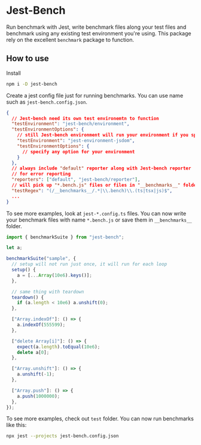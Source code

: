 # Jest-Bench

Run benchmark with Jest, write benchmark files along your test files and benchmark using any existing test environment you're using. This package rely on the excellent `benchmark` package to function.

## How to use

Install

```bash
npm i -D jest-bench
```

Create a jest config file just for running benchmarks. You can use name such as `jest-bench.config.json`.

```json
{
  // Jest-bench need its own test environemtn to function
  "testEnvironment": "jest-bench/environment",
  "testEnvironmentOptions": {
    // still Jest-bench environment will run your environment if you specify it here
    "testEnvironment": "jest-environment-jsdom",
    "testEnvironmentOptions": {
      // specify any option for your environment
    }
  },
  // always include "default" reporter along with Jest-bench reporter
  // for error reporting
  "reporters": ["default", "jest-bench/reporter"],
  // will pick up "*.bench.js" files or files in "__benchmarks__" folder.
  "testRegex": "(/__benchmarks__/.*|\\.bench)\\.(ts|tsx|js)$",
  ...
}
```

To see more examples, look at `jest-*.config.ts` files. You can now write your benchmark files with name `*.bench.js` or save them in `__benchmarks__` folder.

```javascript
import { benchmarkSuite } from "jest-bench";

let a;

benchmarkSuite("sample", {
  // setup will not run just once, it will run for each loop
  setup() {
    a = [...Array(10e6).keys()];
  },

  // same thing with teardown
  teardown() {
    if (a.length < 10e6) a.unshift(0);
  },

  ["Array.indexOf"]: () => {
    a.indexOf(555599);
  },

  ["delete Array[i]"]: () => {
    expect(a.length).toEqual(10e6);
    delete a[0];
  },

  ["Array.unshift"]: () => {
    a.unshift(-1);
  },

  ["Array.push"]: () => {
    a.push(1000000);
  },
});
```

To see more examples, check out `test` folder. You can now run benchmarks like this:

```bash
npx jest --projects jest-bench.config.json
```
